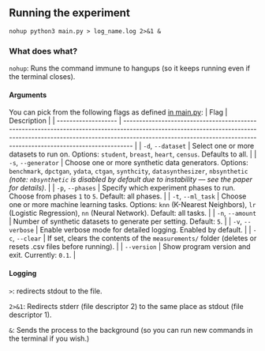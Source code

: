## Running the experiment
`nohup python3 main.py > log_name.log 2>&1 &`

### What does what?
`nohup`: Runs the command immune to hangups (so it keeps running even if the terminal closes).

#### Arguments
You can pick from the following flags as defined [in main.py](https://github.com/PepijndeReus/PET-experiments/blob/main/main.py#L14):
| Flag                | Description                                                                                                                                                                                                                                   |
| ------------------- | --------------------------------------------------------------------------------------------------------------------------------------------------------------------------------------------------------------------------------------------- |
| `-d`, `--dataset`   | Select one or more datasets to run on. Options: `student`, `breast`, `heart`, `census`. Defaults to all.                                                                                                                                      |
| `-s`, `--generator` | Choose one or more synthetic data generators. Options: `benchmark`, `dpctgan`, `ydata`, `ctgan`, `synthcity`, `datasynthesizer`, `nbsynthetic` *(note: `nbsynthetic` is disabled by default due to instability — see the paper for details)*. |
| `-p`, `--phases`    | Specify which experiment phases to run. Choose from phases `1` to `5`. Default: all phases.                                                                                                                                                   |
| `-t`, `--ml_task`   | Choose one or more machine learning tasks. Options: `knn` (K-Nearest Neighbors), `lr` (Logistic Regression), `nn` (Neural Network). Default: all tasks.                                                                                       |
| `-n`, `--amount`    | Number of synthetic datasets to generate per setting. Default: `5`.                                                                                                                                                                           |
| `-v`, `--verbose`   | Enable verbose mode for detailed logging. Enabled by default.                                                                                                                                                                                 |
| `-c`, `--clear`     | If set, clears the contents of the `measurements/` folder (deletes or resets .csv files before running).                                                                                                                                      |
| `--version`         | Show program version and exit. Currently: `0.1`.                                                                                                                                                                                              |
#### Logging
`>`: redirects stdout to the file.

`2>&1`: Redirects stderr (file descriptor 2) to the same place as stdout (file descriptor 1).

`&`: Sends the process to the background (so you can run new commands in the terminal if you wish.)